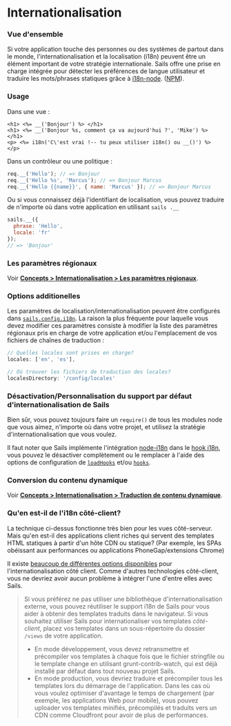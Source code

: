 # Internationalisation

### Vue d'ensemble

Si votre application touche des personnes ou des systèmes de partout dans le monde, l'internationalisation et la localisation (i18n) peuvent être un élément important de votre stratégie internationale. Sails offre une prise en charge intégrée pour détecter les préférences de langue utilisateur et traduire les mots/phrases statiques grâce à [i18n-node](https://github.com/mashpie/i18n-node). ([NPM](https://www.npmjs.org/package/i18n)).


### Usage


Dans une vue :
```ejs
<h1> <%= __('Bonjour') %> </h1>
<h1> <%= __('Bonjour %s, comment ça va aujourd'hui ?', 'Mike') %> </h1>
<p> <%= i18n('C\'est vrai !-- tu peux utiliser i18n() ou __()') %> </p>
```


Dans un contrôleur ou une politique :
```javascript
req.__('Hello'); // => Bonjour
req.__('Hello %s', 'Marcus'); // => Bonjour Marcus
req.__('Hello {{name}}', { name: 'Marcus' }); // => Bonjour Marcus
```


Ou si vous connaissez déjà l'identifiant de localisation, vous pouvez traduire de n'importe où dans votre application en utilisant `sails .__`
```javascript
sails.__({
  phrase: 'Hello',
  locale: 'fr'
});
// => 'Bonjour'
```

### Les paramètres régionaux

Voir [**Concepts > Internationalisation > Les paramètres régionaux**](http://sailsjs.com/documentation/concepts/internationalization/locales).


### Options additionelles

Les paramètres de localisation/internationalisation peuvent être configurés dans [`sails.config.i18n`](http://sailsjs.com/documentation/reference/sails.config/sails.config.i18n.html). La raison la plus fréquente pour laquelle vous devez modifier ces paramètres consiste à modifier la liste des paramètres régionaux pris en charge de votre application et/ou l'emplacement de vos fichiers de chaînes de traduction :

```javascript
// Quelles locales sont prises en charge?
locales: ['en', 'es'],

// Où trouver les fichiers de traduction des locales?
localesDirectory: '/config/locales'
```

### Désactivation/Personnalisation du support par défaut d'internationalisation de Sails

Bien sûr, vous pouvez toujours faire un `require()` de tous les modules node que vous aimez, n'importe où dans votre projet, et utilisez la stratégie d'internationalisation que vous voulez.

Il faut noter que Sails implémente l'intégration [node-i18n](https://github.com/mashpie/i18n-node) dans le [hook i18n](http://sailsjs.com/documentation/concepts/Internationalization), vous pouvez le désactiver complètement ou le remplacer à l'aide des options de configuration de [`loadHooks`](https://github.com/balderdashy/sails-docs/blob/master/PAGE_NEEDED.md) et/ou [`hooks`](https://github.com/balderdashy/sails-docs/blob/master/PAGE_NEEDED.md).

### Conversion du contenu dynamique

Voir [**Concepts > Internationalisation > Traduction de contenu dynamique**](http://sailsjs.com/documentation/concepts/internationalization/translating-dynamic-content).


### Qu'en est-il de l'i18n côté-client?

La technique ci-dessus fonctionne très bien pour les vues côté-serveur. Mais qu'en est-il des applications client riches qui servent des templates HTML statiques à partir d'un hôte CDN ou statique? (Par exemple, les SPAs obéissant aux performances ou applications PhoneGap/extensions Chrome)

Il existe [beaucoup de différentes options disponibles](http://stackoverflow.com/questions/9640630/javascript-i18n-internationalization-frameworks-libraries-for-client-side-use) pour l'internationalisation côté client. Comme d'autres technologies côté-client, vous ne devriez avoir aucun problème à intégrer l'une d'entre elles avec Sails.

> Si vous préférez ne pas utiliser une bibliothèque d'internationalisation externe, vous pouvez réutiliser le support i18n de Sails pour vous aider à obtenir des templates traduits dans le navigateur. Si vous souhaitez utiliser Sails pour internationaliser vos templates _côté-client_, placez vos templates dans un sous-répertoire du dossier `/views` de votre application.
> + En mode développement, vous devez retransmettre et précompiler vos templates à chaque fois que le fichier stringfile ou le template change en utilisant grunt-contrib-watch, qui est déjà installé par défaut dans tout nouveau projet Sails.
> + En mode production, vous devriez traduire et précompiler tous les templates lors du démarrage de l'application. Dans les cas où vous voulez optimiser d'avantage le temps de chargement (par exemple, les applications Web pour mobile), vous pouvez uploader vos templates minifiés, précompilés et traduits vers un CDN comme Cloudfront pour avoir de plus de performances.


<docmeta name="displayName" value="Internationalisation">

